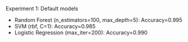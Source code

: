 Experiment 1: Default models  
- Random Forest (n_estimators=100, max_depth=5): Accuracy=0.995  
- SVM (rbf, C=1): Accuracy=0.985  
- Logistic Regression (max_iter=200): Accuracy=0.990
